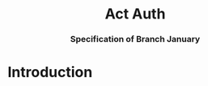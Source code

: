 <h1 align="center">Act Auth</h1>
<h3 align="center">Specification of Branch January</h3>

# Introduction
